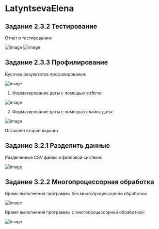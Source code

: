 # LatyntsevaElena

## Задание 2.3.2 Тестирование

Отчет о тестировании:

![image](https://user-images.githubusercontent.com/101496751/205476614-91dd5b00-ebb2-4bec-bd0a-6c9ece13dc37.png)
![image](https://user-images.githubusercontent.com/101496751/205476622-c1ba5613-4a74-46a0-b2e9-f972fd67d494.png)


## Задание 2.3.3 Профилирование

Кусочек результатов профилирования:

![image](https://user-images.githubusercontent.com/101496751/205479863-d7d2dbf3-4bf0-4803-9dab-0bb34a74f6e2.png)

1. Форматирование даты с помощью strftime:

![image](https://user-images.githubusercontent.com/101496751/205479882-853d8c3a-cea4-4f69-9e01-6f78a8f6d354.png)

2. Форматирование даты с помощью слайса даты:

![image](https://user-images.githubusercontent.com/101496751/205479908-f045b57d-95bb-4cc0-b488-3202282717e3.png)

Оставлен второй вариант

## Задание 3.2.1 Разделить данные

Разделенные CSV файлы в файловой системе: 

![image](https://user-images.githubusercontent.com/101496751/206699893-654d0d60-0778-47c9-99e2-1bb1bcaee65f.png)

## Задание 3.2.2 Многопроцессорная обработка

Время выполнения программы без многопроцессорной обработки:

![image](https://user-images.githubusercontent.com/101496751/206856508-3c98af66-af10-4a1a-9fd4-2269b7d28a02.png)

Время выполнения программы с многопроцессорной обработкой:

![image](https://user-images.githubusercontent.com/101496751/206856517-89ab9fa6-b394-427b-af8f-c05953e7c405.png)

